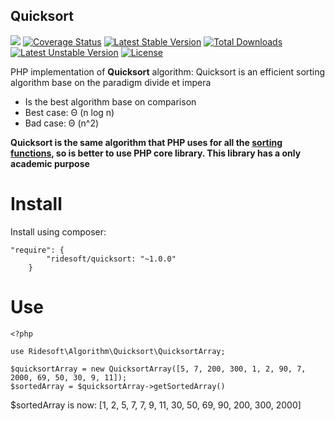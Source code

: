 Quicksort
-------------------------

![](https://travis-ci.org/MaurizioBrioschi/quicksort.svg?branch=master) 
[![Coverage Status](https://coveralls.io/repos/github/MaurizioBrioschi/quicksort/badge.svg?branch=master)](https://coveralls.io/github/MaurizioBrioschi/quicksort?branch=dev)
[![Latest Stable Version](https://poser.pugx.org/ridesoft/quicksort/v/stable)](https://packagist.org/packages/ridesoft/quicksort) [![Total Downloads](https://poser.pugx.org/ridesoft/quicksort/downloads)](https://packagist.org/packages/ridesoft/quicksort) [![Latest Unstable Version](https://poser.pugx.org/ridesoft/quicksort/v/unstable)](https://packagist.org/packages/ridesoft/quicksort) [![License](https://poser.pugx.org/ridesoft/quicksort/license)](https://packagist.org/packages/ridesoft/quicksort)

PHP implementation of **Quicksort** algorithm:
Quicksort is an efficient sorting algorithm base on the paradigm divide et impera
 - Is the best algorithm base on comparison
 - Best case: Θ (n log n)
 - Bad case: Θ (n^2)

**Quicksort is the same algorithm that PHP uses for all the [sorting functions](http://php.net/sort), so is better to use PHP core library. This library has a only academic purpose** 

# Install
Install using composer:
```
"require": {
        "ridesoft/quicksort: "~1.0.0"
    }
```

# Use
```
<?php

use Ridesoft\Algorithm\Quicksort\QuicksortArray;

$quicksortArray = new QuicksortArray([5, 7, 200, 300, 1, 2, 90, 7, 2000, 69, 50, 30, 9, 11]);
$sortedArray = $quicksortArray->getSortedArray()

```

$sortedArray is now: [1, 2, 5, 7, 7, 9, 11, 30, 50, 69, 90, 200, 300, 2000]
